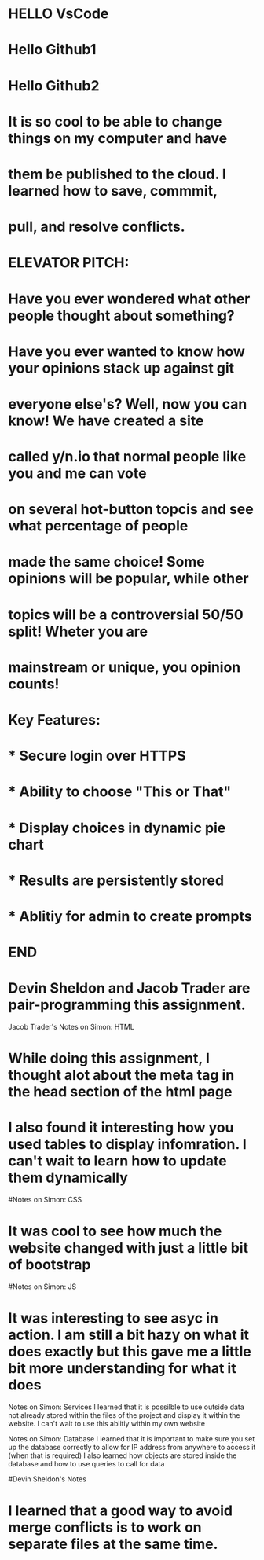

# HELLO VsCode
# Hello Github1
# Hello Github2
# It is so cool to be able to change things on my computer and have 
# them be published to the cloud. I learned how to save, commmit, 
# pull, and resolve conflicts.

# ELEVATOR PITCH:
# Have you ever wondered what other people thought about something? 
# Have you ever wanted to know how your opinions stack up against git
# everyone else's? Well, now you can know! We have created a site
# called y/n.io that normal people like you and me can vote
# on several hot-button topcis and see what percentage of people
# made the same choice! Some opinions will be popular, while other
# topics will be a controversial 50/50 split! Wheter you are 
# mainstream or unique, you opinion counts!

#  Key Features:
#   * Secure login over HTTPS
#   * Ability to choose "This or That"
#   * Display choices in dynamic pie chart
#   * Results are persistently stored
#   * Ablitiy for admin to create prompts
# END

# Devin Sheldon and Jacob Trader are pair-programming this assignment.

Jacob Trader's Notes on Simon: HTML
#   While doing this assignment, I thought alot about the meta tag in the head section of the html page
#   I also found it interesting how you used tables to display infomration. I can't wait to learn how to update them dynamically

#Notes on Simon: CSS
#   It was cool to see how much the website changed with just a little bit of bootstrap

#Notes on Simon: JS
#   It was interesting to see asyc in action. I am still a bit hazy on what it does exactly but this gave me a little bit more understanding for what it does

Notes on Simon: Services
  I learned that it is possilble to use outside data not already stored within the files of the project and display it within the website. I can't wait to use this ablitiy within my own website
 
 Notes on Simon: Database
  I learned that it is important to make sure you set up the database correctly to allow for IP address from anywhere to access it (when that is required)
    I also learned how objects are stored inside the database and how to use queries to call for data

#Devin Sheldon's Notes
#   I learned that a good way to avoid merge conflicts is to work on separate files at the same time.
